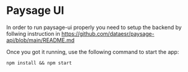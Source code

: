 # Paysage UI

In order to run paysage-ui properly you need to setup the backend by follwing instruction in https://github.com/dataesr/paysage-api/blob/main/README.md

Once you got it running, use the following command to start the app:

`npm install && npm start`
